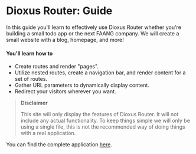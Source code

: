 # Dioxus Router: Guide
In this guide you'll learn to effectively use Dioxus Router whether you're
building a small todo app or the next FAANG company. We will create a small
website with a blog, homepage, and more!

#### You'll learn how to
- Create routes and render "pages".
- Utilize nested routes, create a navigation bar, and render content for a
  set of routes.
- Gather URL parameters to dynamically display content.
- Redirect your visitors wherever you want.

> **Disclaimer**
>
> This site will only display the features of Dioxus Router. It will not include
> any actual functionality. To keep things simple we will only be using a single
> file, this is not the recommended way of doing things with a real application.

You can find the complete application [here](https://github.com/TeFiLeDo/dioxus-router-example).
